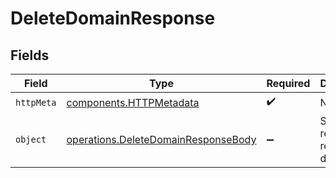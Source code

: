 # DeleteDomainResponse


## Fields

| Field                                                                                      | Type                                                                                       | Required                                                                                   | Description                                                                                |
| ------------------------------------------------------------------------------------------ | ------------------------------------------------------------------------------------------ | ------------------------------------------------------------------------------------------ | ------------------------------------------------------------------------------------------ |
| `httpMeta`                                                                                 | [components.HTTPMetadata](../../models/components/httpmetadata.md)                         | :heavy_check_mark:                                                                         | N/A                                                                                        |
| `object`                                                                                   | [operations.DeleteDomainResponseBody](../../models/operations/deletedomainresponsebody.md) | :heavy_minus_sign:                                                                         | Successful response removing a domain.                                                     |